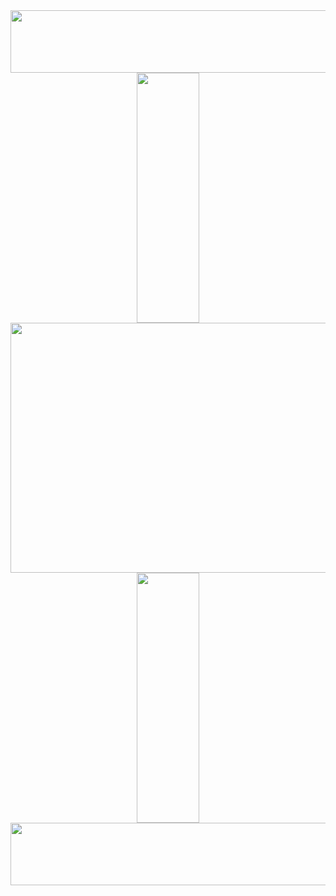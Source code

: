 <div class="header" align="center">
  <img src="https://user-images.githubusercontent.com/67630290/168925025-f1ed5c1a-f5fd-4e6b-a922-73e7fdbab9fb.gif" width="800" height="100">
</div>
<div  class="body" align="center">
  <div class="main-image">
   <img src="https://user-images.githubusercontent.com/67630290/168918229-72f5319b-54aa-43a6-ba5a-eb68c712fa73.gif" width="100" height="400">
   <img src="https://user-images.githubusercontent.com/67630290/168921792-941b9c04-f4bf-4b9e-84ca-a956e98e44d3.jpg" width="600" height="400">
   <img src="https://user-images.githubusercontent.com/67630290/168918229-72f5319b-54aa-43a6-ba5a-eb68c712fa73.gif" width="100" height="400">
  </div> 
</div>  
<div class="header" align="center">
  <img src="https://user-images.githubusercontent.com/67630290/168925025-f1ed5c1a-f5fd-4e6b-a922-73e7fdbab9fb.gif" width="800" height="100">
</div>
